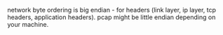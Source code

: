 network byte ordering is big endian - for headers (link layer, ip layer, tcp headers, application headers). pcap might be little endian depending on your machine.
